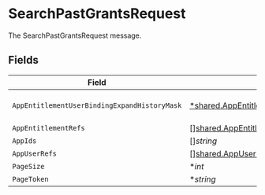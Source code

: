 # SearchPastGrantsRequest

The SearchPastGrantsRequest message.


## Fields

| Field                                                                                                                          | Type                                                                                                                           | Required                                                                                                                       | Description                                                                                                                    |
| ------------------------------------------------------------------------------------------------------------------------------ | ------------------------------------------------------------------------------------------------------------------------------ | ------------------------------------------------------------------------------------------------------------------------------ | ------------------------------------------------------------------------------------------------------------------------------ |
| `AppEntitlementUserBindingExpandHistoryMask`                                                                                   | [*shared.AppEntitlementUserBindingExpandHistoryMask](../../../pkg/models/shared/appentitlementuserbindingexpandhistorymask.md) | :heavy_minus_sign:                                                                                                             | The AppEntitlementUserBindingExpandHistoryMask message.                                                                        |
| `AppEntitlementRefs`                                                                                                           | [][shared.AppEntitlementRef](../../../pkg/models/shared/appentitlementref.md)                                                  | :heavy_minus_sign:                                                                                                             | The appEntitlementRefs field.                                                                                                  |
| `AppIds`                                                                                                                       | []*string*                                                                                                                     | :heavy_minus_sign:                                                                                                             | The appIds field.                                                                                                              |
| `AppUserRefs`                                                                                                                  | [][shared.AppUserRef](../../../pkg/models/shared/appuserref.md)                                                                | :heavy_minus_sign:                                                                                                             | The appUserRefs field.                                                                                                         |
| `PageSize`                                                                                                                     | **int*                                                                                                                         | :heavy_minus_sign:                                                                                                             | The pageSize field.                                                                                                            |
| `PageToken`                                                                                                                    | **string*                                                                                                                      | :heavy_minus_sign:                                                                                                             | The pageToken field.                                                                                                           |